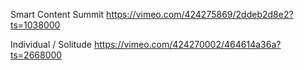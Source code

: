Smart Content Summit
https://vimeo.com/424275869/2ddeb2d8e2?ts=1038000

Individual / Solitude 
https://vimeo.com/424270002/464614a36a?ts=2668000


